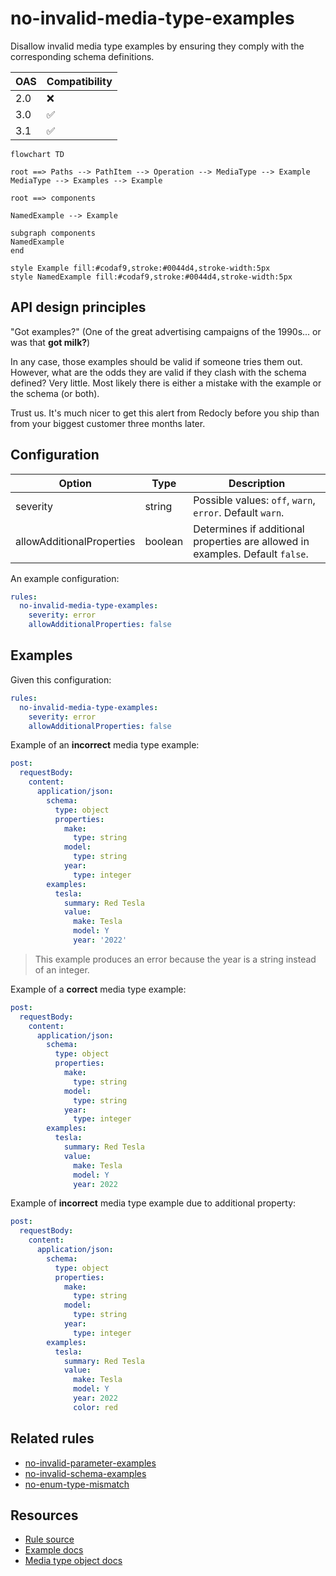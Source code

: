 # no-invalid-media-type-examples

Disallow invalid media type examples by ensuring they comply with the corresponding schema definitions.

|OAS|Compatibility|
|---|---|
|2.0|❌|
|3.0|✅|
|3.1|✅|

```mermaid
flowchart TD

root ==> Paths --> PathItem --> Operation --> MediaType --> Example
MediaType --> Examples --> Example

root ==> components

NamedExample --> Example

subgraph components
NamedExample
end

style Example fill:#codaf9,stroke:#0044d4,stroke-width:5px
style NamedExample fill:#codaf9,stroke:#0044d4,stroke-width:5px
```

## API design principles

"Got examples?" (One of the great advertising campaigns of the 1990s... or was that **got milk?**)

In any case, those examples should be valid if someone tries them out.
However, what are the odds they are valid if they clash with the schema defined? Very little.
Most likely there is either a mistake with the example or the schema (or both).

Trust us.
It's much nicer to get this alert from Redocly before you ship than from your biggest customer three months later.
## Configuration

|Option|Type| Description                                                                   |
|---|---|-------------------------------------------------------------------------------|
|severity|string| Possible values: `off`, `warn`, `error`. Default `warn`.                      |
|allowAdditionalProperties|boolean| Determines if additional properties are allowed in examples. Default `false`. |

An example configuration:

```yaml
rules:
  no-invalid-media-type-examples:
    severity: error
    allowAdditionalProperties: false
```

## Examples

Given this configuration:

```yaml
rules:
  no-invalid-media-type-examples:
    severity: error
    allowAdditionalProperties: false
```

Example of an **incorrect** media type example:

```yaml
post:
  requestBody:
    content:
      application/json:
        schema:
          type: object
          properties:
            make:
              type: string
            model:
              type: string
            year:
              type: integer
        examples:
          tesla:
            summary: Red Tesla
            value:
              make: Tesla
              model: Y
              year: '2022'
```
> This example produces an error because the year is a string instead of an integer.


Example of a **correct** media type example:

```yaml
post:
  requestBody:
    content:
      application/json:
        schema:
          type: object
          properties:
            make:
              type: string
            model:
              type: string
            year:
              type: integer
        examples:
          tesla:
            summary: Red Tesla
            value:
              make: Tesla
              model: Y
              year: 2022
```

Example of **incorrect** media type example due to additional property:

```yaml
post:
  requestBody:
    content:
      application/json:
        schema:
          type: object
          properties:
            make:
              type: string
            model:
              type: string
            year:
              type: integer
        examples:
          tesla:
            summary: Red Tesla
            value:
              make: Tesla
              model: Y
              year: 2022
              color: red
```

## Related rules

- [no-invalid-parameter-examples](./no-invalid-parameter-examples.md)
- [no-invalid-schema-examples](./no-invalid-schema-examples.md)
- [no-enum-type-mismatch](./no-enum-type-mismatch.md)

## Resources

- [Rule source](https://github.com/Redocly/redocly-cli/blob/main/packages/core/src/rules/oas3/no-invalid-media-type-examples.ts)
- [Example docs](https://redocly.com/docs/openapi-visual-reference/example/)
- [Media type object docs](https://redocly.com/docs/openapi-visual-reference/media-type/)
